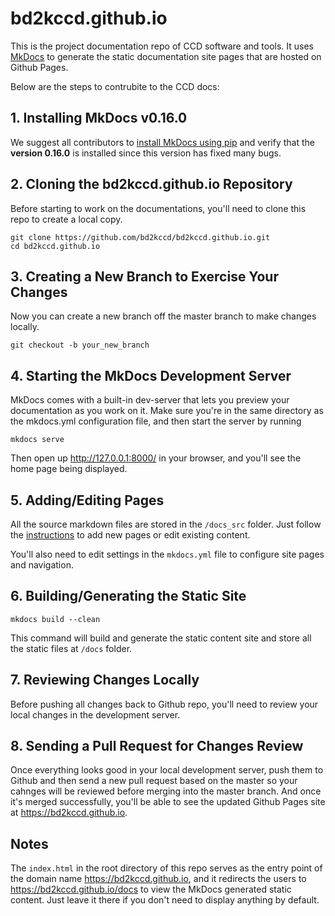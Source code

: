 # bd2kccd.github.io

This is the project documentation repo of CCD software and tools. It uses [MkDocs](http://www.mkdocs.org/) to generate the static documentation site pages that are hosted on Github Pages.

Below are the steps to contrubite to the CCD docs:

## 1. Installing MkDocs v0.16.0

We suggest all contributors to [install MkDocs using pip](http://www.mkdocs.org/#installing-pip) and verify that the **version 0.16.0** is installed since this version has fixed many bugs.

## 2. Cloning the bd2kccd.github.io Repository

Before starting to work on the documentations, you'll need to clone this repo to create a local copy.

````
git clone https://github.com/bd2kccd/bd2kccd.github.io.git
cd bd2kccd.github.io
````

## 3. Creating a New Branch to Exercise Your Changes

Now you can create a new branch off the master branch to make changes locally.

````
git checkout -b your_new_branch
````

## 4. Starting the MkDocs Development Server

MkDocs comes with a built-in dev-server that lets you preview your documentation as you work on it. Make sure you're in the same directory as the mkdocs.yml configuration file, and then start the server by running 

````
mkdocs serve
````

Then open up http://127.0.0.1:8000/ in your browser, and you'll see the home page being displayed.

## 5. Adding/Editing Pages

All the source markdown files are stored in the `/docs_src` folder. Just follow the [instructions](http://www.mkdocs.org/#adding-pages) to add new pages or edit existing content.

You'll also need to edit settings in the `mkdocs.yml` file to configure site pages and navigation.

## 6. Building/Generating the Static Site

````
mkdocs build --clean
````

This command will build and generate the static content site and store all the static files at `/docs` folder. 

## 7. Reviewing Changes Locally

Before pushing all changes back to Github repo, you'll need to review your local changes in the development server.

## 8. Sending a Pull Request for Changes Review

Once everything looks good in your local development server, push them to Github and then send a new pull request based on the master so your cahnges will be reviewed before merging into the master branch. And once it's merged successfully, you'll be able to see the updated Github Pages site at https://bd2kccd.github.io.

## Notes

The `index.html` in the root directory of this repo serves as the entry point of the domain name https://bd2kccd.github.io, and it redirects the users to https://bd2kccd.github.io/docs to view the MkDocs generated static content. Just leave it there if you don't need to display anything by default.
